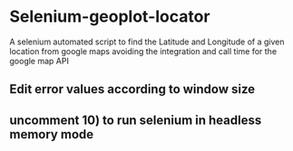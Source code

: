 # Selenium-geoplot-locator
A selenium automated script to find the Latitude and Longitude of a given location from google maps avoiding the integration and call time for the google map API
## Edit error values according to window size
## uncomment 10) to run selenium in headless memory mode

